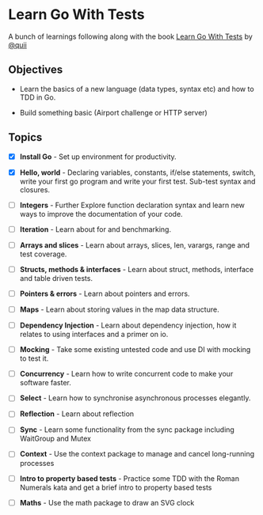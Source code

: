 # Learn Go With Tests

A bunch of learnings following along with the book [Learn Go With Tests](https://github.com/quii/learn-go-with-tests) by [@quii](https://github.com/quii)

## Objectives

- Learn the basics of a new language (data types, syntax etc) and how to TDD in Go.

- Build something basic (Airport challenge or HTTP server)

## Topics

- [x] **Install Go** - Set up environment for productivity.

- [x] **Hello, world** - Declaring variables, constants, if/else statements, switch, write your first go program and write your first test. Sub-test syntax and closures.

- [ ] **Integers** - Further Explore function declaration syntax and learn new ways to improve the documentation of your code.

- [ ] **Iteration** - Learn about for and benchmarking.

- [ ] **Arrays and slices** - Learn about arrays, slices, len, varargs, range and test coverage.

- [ ] **Structs, methods & interfaces** - Learn about struct, methods, interface and table driven tests.

- [ ] **Pointers & errors** - Learn about pointers and errors.

- [ ] **Maps** - Learn about storing values in the map data structure.

- [ ] **Dependency Injection** - Learn about dependency injection, how it relates to using interfaces and a primer on io.

- [ ] **Mocking** - Take some existing untested code and use DI with mocking to test it.

- [ ] **Concurrency** - Learn how to write concurrent code to make your software faster.

- [ ] **Select** - Learn how to synchronise asynchronous processes elegantly.

- [ ] **Reflection** - Learn about reflection

- [ ] **Sync** - Learn some functionality from the sync package including WaitGroup and Mutex

- [ ] **Context** - Use the context package to manage and cancel long-running processes

- [ ] **Intro to property based tests** - Practice some TDD with the Roman Numerals kata and get a brief intro to property based tests

- [ ] **Maths** - Use the math package to draw an SVG clock
